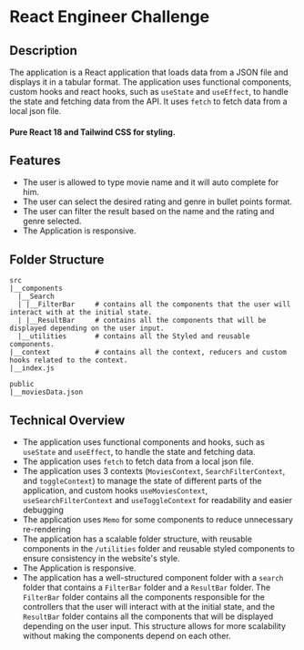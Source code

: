 # React Engineer Challenge

## Description

The application is a React application that loads data from a JSON file and displays it in a tabular format.
The application uses functional components, custom hooks and react hooks, such as `useState` and `useEffect`, to handle the state and fetching data from the API. It uses `fetch` to fetch data from a local json file.

#### Pure React 18 and Tailwind CSS for styling.

## Features

- The user is allowed to type movie name and it will auto complete for him.
- The user can select the desired rating and genre in bullet points format.
- The user can filter the result based on the name and the rating and genre selected.
- The Application is responsive.

## Folder Structure
```
src
|__components
  |__Search       
  | |__FilterBar     # contains all the components that the user will interact with at the initial state.
  | |__ResultBar     # contains all the components that will be displayed depending on the user input.
  |__utilities       # contains all the Styled and reusable components. 
|__context           # contains all the context, reducers and custom hooks related to the context.
|__index.js

public
|__moviesData.json
```
## Technical Overview

- The application uses functional components and hooks, such as `useState` and `useEffect`, to handle the state and fetching data.
- The application uses `fetch` to fetch data from a local json file.
- The application uses 3 contexts (`MoviesContext`, `SearchFilterContext`, and `toggleContext`) to manage the state of different parts of the application, and custom hooks `useMoviesContext`, `useSearchFilterContext` and `useToggleContext` for readability and easier debugging
- The application uses `Memo` for some components to reduce unnecessary re-rendering
- The application has a scalable folder structure, with reusable components in the `/utilities` folder and reusable styled components to ensure consistency in the website's style.
- The Application is responsive.
- The application has a well-structured component folder with a `search` folder that contains a `FilterBar` folder and a `ResultBar` folder. The `FilterBar` folder contains all the components responsible for the controllers that the user will interact with at the initial state, and the `ResultBar` folder contains all the components that will be displayed depending on the user input. This structure allows for more scalability without making the components depend on each other.
